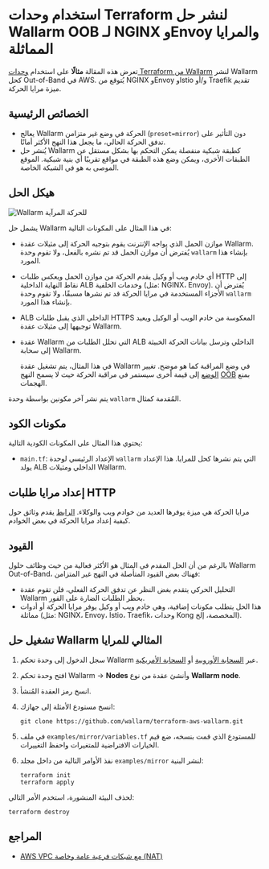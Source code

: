 # استخدام وحدات Terraform لنشر حل Wallarm OOB لـ NGINX وEnvoy والمرايا المماثلة

تعرض هذه المقالة **مثالًا** على استخدام [وحدات Terraform من Wallarm](https://registry.terraform.io/modules/wallarm/wallarm/aws/) لنشر Wallarm كحل Out-of-Band في AWS. يُتوقع من NGINX وEnvoy وIstio و/أو Traefik تقديم ميزة مرايا الحركة.

## الخصائص الرئيسية

* يعالج Wallarm الحركة في وضع غير متزامن (`preset=mirror`) دون التأثير على تدفق الحركة الحالي، ما يجعل هذا النهج الأكثر أمانًا.
* يُنشر حل Wallarm كطبقة شبكية منفصلة يمكن التحكم بها بشكل مستقل عن الطبقات الأخرى، ويمكن وضع هذه الطبقة في مواقع تقريبًا أي بنية شبكية. الموقع الموصى به هو في الشبكة الخاصة.

## هيكل الحل

![Wallarm للحركة المرآية](https://github.com/wallarm/terraform-aws-wallarm/blob/main/images/wallarm-for-mirrored-traffic.png?raw=true)

يشمل حل Wallarm في هذا المثال على المكونات التالية:

* موازن الحمل الذي يواجه الإنترنت يقوم بتوجيه الحركة إلى مثيلات عقدة Wallarm. يُفترض أن موازن الحمل قد تم نشره بالفعل، ولا تقوم وحدة `wallarm` بإنشاء هذا المورد.
* أي خادم ويب أو وكيل يقدم الحركة من موازن الحمل ويعكس طلبات HTTP إلى نقاط النهاية الداخلية ALB وخدمات الخلفية (مثل: NGINX، Envoy). يُفترض أن الأجزاء المستخدمة في مرايا الحركة قد تم نشرها مسبقًا، ولا تقوم وحدة `wallarm` بإنشاء هذا المورد.
* ALB الداخلي الذي يقبل طلبات HTTPS المعكوسة من خادم الويب أو الوكيل ويعيد توجيهها إلى مثيلات عقدة Wallarm.
* عقدة Wallarm التي تحلل الطلبات من ALB الداخلي وترسل بيانات الحركة الخبيثة إلى سحابة Wallarm.

    في هذا المثال، يتم تشغيل عقدة Wallarm في وضع المراقبة كما هو موضح. تغيير [الوضع](https://docs.wallarm.com/admin-en/configure-wallarm-mode/) إلى قيمة أخرى سيستمر في مراقبة الحركة حيث لا يسمح النهج [OOB](https://docs.wallarm.com/installation/oob/overview/#advantages-and-limitations) بمنع الهجمات.

يتم نشر آخر مكونين بواسطة وحدة `wallarm` المُقدمة كمثال.

## مكونات الكود

يحتوي هذا المثال على المكونات الكودية التالية:

* `main.tf`: الإعداد الرئيسي لوحدة `wallarm` التي يتم نشرها كحل للمرايا. هذا الإعداد يولد ALB الداخلي ومثيلات Wallarm.

## إعداد مرايا طلبات HTTP

مرايا الحركة هي ميزة يوفرها العديد من خوادم ويب والوكلاء. [الرابط](https://docs.wallarm.com/installation/oob/web-server-mirroring/overview/#examples-of-web-server-configuration-for-traffic-mirroring) يقدم وثائق حول كيفية إعداد مرايا الحركة في بعض الخوادم.

## القيود

بالرغم من أن الحل المقدم في المثال هو الأكثر فعالية من حيث وظائف حلول Wallarm Out-of-Band، فهناك بعض القيود المتأصلة في النهج غير المتزامن:

* التحليل الحركي يتقدم بغض النظر عن تدفق الحركة الفعلي، فلن تقوم عقدة Wallarm بحظر الطلبات الضارة على الفور.
* هذا الحل يتطلب مكونات إضافية، وهي خادم ويب أو وكيل يوفر مرايا الحركة أو أدوات مماثلة (مثل: NGINX، Envoy، Istio، Traefik، وحدات Kong المخصصة، إلخ).

## تشغيل حل Wallarm المثالي للمرايا

1. سجل الدخول إلى وحدة تحكم Wallarm عبر [السحابة الأوروبية](https://my.wallarm.com/nodes) أو [السحابة الأمريكية](https://us1.my.wallarm.com/nodes).
2. افتح وحدة تحكم Wallarm → **Nodes** وأنشئ عقدة من نوع **Wallarm node**.
3. انسخ رمز العقدة المُنشأ.
4. انسخ مستودع الأمثلة إلى جهازك:

    ```
    git clone https://github.com/wallarm/terraform-aws-wallarm.git
    ```
5. في ملف `examples/mirror/variables.tf` للمستودع الذي قمت بنسخه، ضع قيم الخيارات الافتراضية للمتغيرات واحفظ التغييرات.
6. نفذ الأوامر التالية من داخل مجلد `examples/mirror` لنشر البنية:


    ```
    terraform init
    terraform apply
    ```

لحذف البيئة المنشورة، استخدم الأمر التالي:

```
terraform destroy
```

## المراجع

* [AWS VPC مع شبكات فرعية عامة وخاصة (NAT)](https://docs.aws.amazon.com/vpc/latest/userguide/VPC_Scenario2.html)